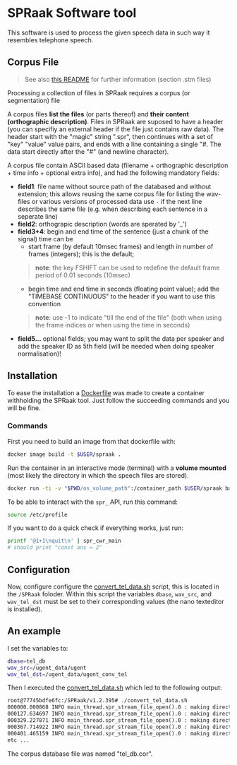 # SPRaak Software tool
This software is used to process the given speech data in such way it resembles telephone speech. 

## Corpus File

>See also [this README](README_stm.md) for further information (section .stm files)

Processing a collection of files in SPRaak requires a corpus (or segmentation) file

A corpus files **list the files** (or parts thereof) and **their content (orthographic description)**. Files in SPRaak are suposed to have a header (you can specifiy an external header if the file just contains raw data). The header start with the "magic" string ".spr", then continues with a set of "key" "value" value pairs, and ends with a line containing a single "#.
The data start directly after the "#" (and newline character).

A corpus file contain ASCII based data (filename + orthographic description + time info + optional extra info), and had the following mandatory fields:

- **field1**: file name without source path of the databased and without extension; this allows reusing the same corpus file for listing the wav-files or various versions of processed data
            use `-` if the next line describes the same file (e.g. when describing each sentence in a seperate line)
- **field2**:   orthograpic description (words are sperated by '_')
- **field3+4**: begin and end time of the sentence (just a chunk of the signal) time can be
    - start frame (by default 10msec frames) and length in number of frames (integers); this is the default;
     >**note**: the key FSHIFT can be used to redefine the default frame period of 0.01 seconds (10msec)
    - begin time and end time in seconds (floating point value); add the "TIMEBASE CONTINUOUS" to the header if you want to use this convention
     >**note**: use -1 to indicate "till the end of the file" (both when using the frame indices or when using the time in seconds)
- **field5...** optional fields; you may want to split the data per speaker and add the speaker ID as 5th field (will be needed when doing speaker normalisation)!


## Installation
To ease the installation a [Dockerfile](Dockerfile) was made to create a container withholding the SPRaak tool. Just follow the succeeding commands and you will be fine. 


### Commands 
First you need to build an image from that dockerfile with:
```sh
docker image build -t $USER/spraak .
```

Run the container in an interactive mode (terminal) with a **volume mounted** (most likely the directory in which the speech files are stored). 
```sh
docker run -ti -v "$PWD/os_volume_path":/container_path $USER/spraak bash
```

To be able to interact with the `spr_` API, run this command:
```sh
source /etc/profile
```

If you want to do a quick check if everything works, just run:
```sh
printf '@1+1\nquit\n' | spr_cwr_main
# should print "const ans = 2"
```

## Configuration
Now, configure configure the [convert_tel_data.sh](convert_tel_data.sh) script, this is located in the `/SPRaak` foloder. Within this script the variables `dbase`, `wav_src`, and `wav_tel_dst` must be set to their corresponding values (the nano texteditor is installed). 


## An example 
I set the variables to: 
```sh
dbase=tel_db
wav_src=/ugent_data/ugent
wav_tel_dst=/ugent_data/ugent_conv_tel
```
Then I executed the [convert_tel_data.sh](convert_tel_data.sh) which led to the following output:
```txt
root@77745bdfe6fc:/SPRaak/v1.2.395# ./convert_tel_data.sh 
000000.000868 INFO main_thread.spr_stream_file_open().0 : making directory "/ugent_data/ugent_conv_tel/evaluation/wav/BN"
000127.634697 INFO main_thread.spr_stream_file_open().0 : making directory "/ugent_data/ugent_conv_tel/evaluation/wav/Documentaries"
000329.227871 INFO main_thread.spr_stream_file_open().0 : making directory "/ugent_data/ugent_conv_tel/evaluation/wav/English"
000367.714922 INFO main_thread.spr_stream_file_open().0 : making directory "/ugent_data/ugent_conv_tel/evaluation/wav/Flemish"
000401.465159 INFO main_thread.spr_stream_file_open().0 : making directory "/ugent_data/ugent_conv_tel/evaluation/wav/French"
etc ...
```

The corpus database file was named "tel_db.cor". 
